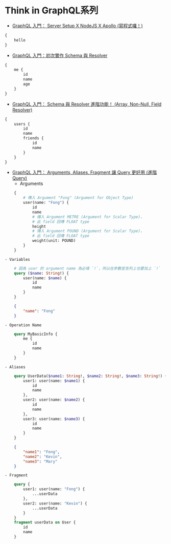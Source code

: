 # Think in GraphQL系列
* [GraphQL 入門： Server Setup X NodeJS X Apollo (寫程式囉！)](https://ithelp.ithome.com.tw/articles/10202644)
```graphql
{
    hello
}
```
* [GraphQL 入門：初次實作 Schema 與 Resolver](https://ithelp.ithome.com.tw/articles/10203333)
```graphql
{
    me {
        id
        name
        age
    }
}
```
* [GraphQL 入門： Schema 與 Resolver 進階功能！ (Array, Non-Null, Field Resolver)](https://ithelp.ithome.com.tw/articles/10203628)
```graphql
{
    users {
        id
        name
        friends {
            id
            name
        }
    }
}
```
* [GraphQL 入門： Arguments, Aliases, Fragment 讓 Query 更好用 (進階 Query)](https://ithelp.ithome.com.tw/articles/10203965)
    - Arguments
```graphql
    {
        # 傳入 Argument "Fong" (Argument for Object Type)
        user(name: "Fong") {
            id
            name
            # 傳入 Argument METRE (Argument for Scalar Type)，
            # 此 field 回傳 FLOAT type
            height
            # 傳入 Argument POUND (Argument for Scalar Type)，
            # 此 field 回傳 FLOAT type
            weight(unit: POUND)
        }
    }
```
    - Variables
```graphql
    # 因為 user 的 argument name 為必填 `!`，所以在參數宣告列上也要加上 `!`
    query ($name: String!) {
        user(name: $name) {
            id
            name
        }
    }
```
```json
    {
        "name": "Fong"
    }
```
    - Operation Name
```graphql
    query MyBasicInfo {
        me {
            id
            name
        }
    }
```
    - Aliases
```graphql
    query UserData($name1: String!, $name2: String!, $name3: String!) {
        user1: user(name: $name1) {
            id
            name
        },
        user2: user(name: $name2) {
            id
            name
        },
        user3: user(name: $name3) {
            id
            name
        }
    }
```
```json
    {
        "name1": "Fong",
        "name2": "Kevin",
        "name3": "Mary"
    }
```
    - Fragment
```graphql
    query {
        user1: user(name: "Fong") {
            ...userData
        },
        user2: user(name: "Kevin") {
            ...userData
        }
    }
    fragment userData on User {
        id
        name
    }
```